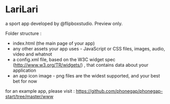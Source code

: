 LariLari
========

a sport app developed by @flipboxstudio. Preview only.

Folder structure :
+ index.html (the main page of your app)
+ any other assets your app uses - JavaScript or CSS files, images, audio, video and whatnot
+ a config.xml file, based on the W3C widget spec (http://www.w3.org/TR/widgets/) , that contains data about your application
+ an app icon image - png files are the widest supported, and your best bet for now


for an example app, please visit : https://github.com/phonegap/phonegap-start/tree/master/www
